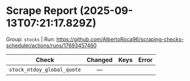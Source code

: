 # Scrape Report (2025-09-13T07:21:17.829Z)

Group: `stocks`  |  Run: https://github.com/AlbertoRoca96/scraping-checks-scheduler/actions/runs/17693457460

| Check | Changed | Keys | Error |
|---|:---:|:--|:--|
| `stock_ntdoy_global_quote` | — |  |  |

